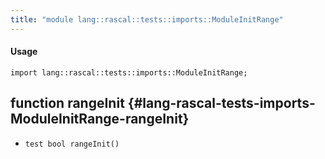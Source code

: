 ```yaml
---
title: "module lang::rascal::tests::imports::ModuleInitRange"
---
```


#### Usage

`import lang::rascal::tests::imports::ModuleInitRange;`


## function rangeInit {#lang-rascal-tests-imports-ModuleInitRange-rangeInit}

* ``test bool rangeInit()``

